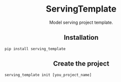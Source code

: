 <h1 align="center">ServingTemplate</h1>

<p align="center">
Model serving project template.
</p>

<h2 align="center">Installation</h2>

```
pip install serving_template
```

<h2 align="center">Create the project</h2>

```
serving_template init [you_project_name]
```